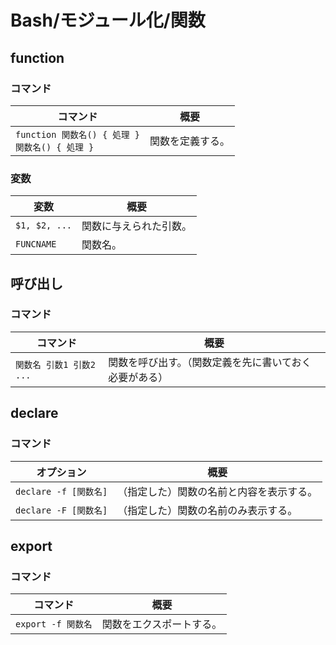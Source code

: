# Bash/モジュール化/関数

## function

### コマンド

| コマンド                                              | 概要             |
| ----------------------------------------------------- | ---------------- |
| `function 関数名() { 処理 }`<br />`関数名() { 処理 }` | 関数を定義する。 |

### 変数

| 変数          | 概要                   |
| ------------- | ---------------------- |
| `$1, $2, ...` | 関数に与えられた引数。 |
| `FUNCNAME`    | 関数名。               |

## 呼び出し

### コマンド

| コマンド                 | 概要                                                   |
| ------------------------ | ------------------------------------------------------ |
| `関数名 引数1 引数2 ...` | 関数を呼び出す。（関数定義を先に書いておく必要がある） |

## declare

### コマンド

| オプション            | 概要                                     |
| --------------------- | ---------------------------------------- |
| `declare -f [関数名]` | （指定した）関数の名前と内容を表示する。 |
| `declare -F [関数名]` | （指定した）関数の名前のみ表示する。     |

## export

### コマンド

| コマンド           | 概要                     |
| ------------------ | ------------------------ |
| `export -f 関数名` | 関数をエクスポートする。 |
